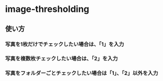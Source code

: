 # image-thresholding

## 使い方

### 写真を1枚だけでチェックしたい場合は、「1」を入力
### 写真を複数枚チェックしたい場合は、「2」を入力
### 写真をフォルダーごとチェックしたい場合は「1」、「2」以外を入力

